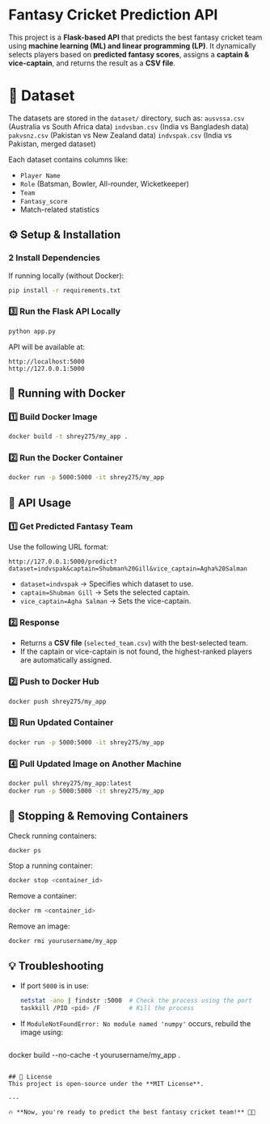 # Fantasy Cricket Prediction API

This project is a **Flask-based API** that predicts the best fantasy cricket team using **machine learning (ML) and linear programming (LP)**. It dynamically selects players based on **predicted fantasy scores**, assigns a **captain & vice-captain**, and returns the result as a **CSV file**.

# 📂 Dataset
The datasets are stored in the `dataset/` directory, such as:
 `ausvssa.csv` (Australia vs South Africa data)
 `indvsban.csv` (India vs Bangladesh data)
 `pakvsnz.csv` (Pakistan vs New Zealand data)
 `indvspak.csv` (India vs Pakistan, merged dataset)

Each dataset contains columns like:
- `Player Name`
- `Role` (Batsman, Bowler, All-rounder, Wicketkeeper)
- `Team`
- `Fantasy_score`
- Match-related statistics

## ⚙️ Setup & Installation

### **2️ Install Dependencies**
If running locally (without Docker):
```sh
pip install -r requirements.txt
```

### **3️⃣ Run the Flask API Locally**
```sh
python app.py
```

API will be available at:
```
http://localhost:5000
http://127.0.0.1:5000
```

## 🐳 Running with Docker
### **1️⃣ Build Docker Image**
```sh
docker build -t shrey275/my_app .
```

### **2️⃣ Run the Docker Container**
```sh
docker run -p 5000:5000 -it shrey275/my_app
```

## 🏏 API Usage
### **1️⃣ Get Predicted Fantasy Team**
Use the following URL format:
```
http://127.0.0.1:5000/predict?dataset=indvspak&captain=Shubman%20Gill&vice_captain=Agha%20Salman
```

- `dataset=indvspak` → Specifies which dataset to use.
- `captain=Shubman Gill` → Sets the selected captain.
- `vice_captain=Agha Salman` → Sets the vice-captain.

### **2️⃣ Response**
- Returns a **CSV file** (`selected_team.csv`) with the best-selected team.
- If the captain or vice-captain is not found, the highest-ranked players are automatically assigned.


### **2️⃣ Push to Docker Hub**
```sh
docker push shrey275/my_app
```

### **3️⃣ Run Updated Container**
```sh
docker run -p 5000:5000 -it shrey275/my_app
```

### **4️⃣ Pull Updated Image on Another Machine**
```sh
docker pull shrey275/my_app:latest
docker run -p 5000:5000 -it shrey275/my_app
```

## 🛑 Stopping & Removing Containers
Check running containers:
```sh
docker ps
```
Stop a running container:
```sh
docker stop <container_id>
```
Remove a container:
```sh
docker rm <container_id>
```
Remove an image:
```sh
docker rmi yourusername/my_app
```

## 💡 Troubleshooting
- If port `5000` is in use:
  ```sh
  netstat -ano | findstr :5000  # Check the process using the port
  taskkill /PID <pid> /F        # Kill the process
  ```
- If `ModuleNotFoundError: No module named 'numpy'` occurs, rebuild the image using:
  ```sh
docker build --no-cache -t yourusername/my_app .
  ```

## 📜 License
This project is open-source under the **MIT License**.

---

🔥 **Now, you're ready to predict the best fantasy cricket team!** 🏏🚀

